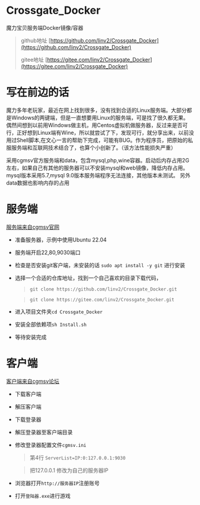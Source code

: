 # Crossgate_Docker
魔力宝贝服务端Docker镜像/容器
> github地址 [https://github.com/linv2/Crossgate_Docker](https://github.com/linv2/Crossgate_Docker)
> 
> gitee地址 [https://gitee.com/linv2/Crossgate_Docker](https://gitee.com/linv2/Crossgate_Docker)

# 写在前边的话
魔力多年老玩家，最近在网上找到很多，没有找到合适的Linux服务端。大部分都是Windows的两键端，但是一直想要用Linux的服务端，可是找了很久都无果。
偶然间想到以前用Windows做主机，用Centos虚拟机做服务器，反过来是否可行，正好想到Linux端有Wine，所以就尝试了下，发现可行，就分享出来，以前没用过Shell脚本,在文心一言的帮助下完成，可能有BUG。作为程序员，把原始的私服服务端和互联网技术结合了，也算个小创新了。（该方法性能损失严重）

采用cgmsv官方服务端和data，包含mysql,php,wine容器。启动后内存占用2G左右，如果自己有其他的服务器可以不安装mysql和web镜像，降低内存占用。
mysql版本采用5.7,mysql 9.0版本服务端程序无法连接，其他版本未测试。
另外data数据也影响内存的占用


# 服务端
[服务端来自cgmsv官网](https://www.cgmsv.com/)
- 准备服务器，示例中使用Ubuntu 22.04
- 服务端开启22,80,9030端口
- 检查是否安装git客户端，未安装的话 `sudo apt install -y git` 进行安装
- 选择一个合适的仓库地址，找到一个自己喜欢的目录下载代码，
  > `git clone https://github.com/linv2/Crossgate_Docker.git`

  > `git clone https://gitee.com/linv2/Crossgate_Docker.git`
- 进入项目文件夹`cd Crossgate_Docker`
- 安装全部依赖项`sh Install.sh`
- 等待安装完成

# 客户端
[客户端来自cgmsv论坛](https://down.cgmsv.com/cgtw_7.1_20220101.7z)
- 下载客户端  
- 解压客户端  
- 下载登录器   
- 解压登录器至客户端目录               
- 修改登录器配置文件`cgmsv.ini`         
    > 第4行 `ServerList=IP:0:127.0.0.1:9030`

    > 把127.0.0.1 修改为自己的服务器IP
- 浏览器打开`http://服务器IP`注册账号
- 打开`登陆器.exe`进行游戏
